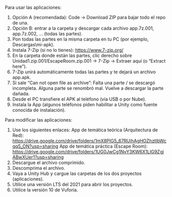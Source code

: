 Para usar las aplicaciones:
1. Opción A (recomendada): Code → Download ZIP para bajar todo el repo de una.
2. Opción B: entrar a la carpeta y descargar cada archivo app.7z.001, app.7z.002, … (todas las partes).
3. Pon todas las partes en la misma carpeta en tu PC (por ejemplo, Descargas\mi-apk).
4. Instala 7-Zip (si no lo tienes): https://www.7-zip.org/
5. En la carpeta donde están las partes, clic derecho sobre Unidad1.zip.001/EscapeRoom.zip.001 → 7-Zip → Extraer aquí (o “Extract here”).
6. 7-Zip unirá automáticamente todas las partes y te dejará un archivo app.apk.
7. Si sale “Can not open file as archive”:
   Falta una parte / se descargó incompleta.
   Alguna parte se renombró mal.
   Vuelve a descargar la parte dañada.
8. Desde el PC transfiere el APK al teléfono (vía USB o por Nube).
9. Instala la App (algunos teléfonos piden habilitar a Unity como fuente conocida de instalación).

Para modificar las aplicaciones:
1. Use los siguientes enlaces:
   App de temática teórica (Arquitectura de Red): https://drive.google.com/drive/folders/1mX8PIG5_67RUihAgHOZhztIbWcqq5_ON?usp=sharing
   App de temática práctica (Escape Room): https://drive.google.com/drive/folders/1UG0JwCg1NyY3KW6X1LIG9ZgjABwXUer1?usp=sharing
2. Descargue el archivo comprimido.
3. Descomprima el archivo.
4. Vaya a Unity Hub y cargue las carpetas de los dos proyectos (aplicaciones).
5. Utilice una versión LTS del 2021 para abrir los proyectos.
6. Utilice la versión 10 de Vuforia.
